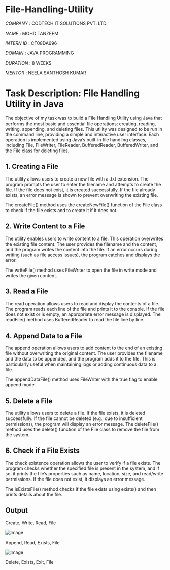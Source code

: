 # File-Handling-Utility

*COMPANY* : CODTECH IT SOLUTIONS PVT. LTD.

*NAME* : MOHD TANZEEM

*INTERN ID* : CT08DA696

*DOMAIN* : JAVA PROGRAMMING

*DURATION* : 8 WEEKS

*MENTOR* : NEELA SANTHOSH KUMAR

# Task Description: File Handling Utility in Java

The objective of my task was to build a File Handling Utility using Java that performs the most basic and essential file operations: creating, reading, writing, appending, and deleting files. This utility was designed to be run in the command line, providing a simple and interactive user interface. Each operation is implemented using Java’s built-in file handling classes, including File, FileWriter, FileReader, BufferedReader, BufferedWriter, and the File class for deleting files.

## 1. Creating a File
The utility allows users to create a new file with a .txt extension. The program prompts the user to enter the filename and attempts to create the file. If the file does not exist, it is created successfully. If the file already exists, an error message is shown to prevent overwriting the existing file.

The createFile() method uses the createNewFile() function of the File class to check if the file exists and to create it if it does not.

## 2. Write Content to a File
The utility enables users to write content to a file. This operation overwrites the existing file content. The user provides the filename and the content, and the program writes the content into the file. If an error occurs during writing (such as file access issues), the program catches and displays the error.

The writeFile() method uses FileWriter to open the file in write mode and writes the given content.

## 3. Read a File
The read operation allows users to read and display the contents of a file. The program reads each line of the file and prints it to the console. If the file does not exist or is empty, an appropriate error message is displayed. The readFile() method uses BufferedReader to read the file line by line.

## 4. Append Data to a File
The append operation allows users to add content to the end of an existing file without overwriting the original content. The user provides the filename and the data to be appended, and the program adds it to the file. This is particularly useful when maintaining logs or adding continuous data to a file.

The appendDataFile() method uses FileWriter with the true flag to enable append mode.

## 5. Delete a File
The utility allows users to delete a file. If the file exists, it is deleted successfully. If the file cannot be deleted (e.g., due to insufficient permissions), the program will display an error message. The deleteFile() method uses the delete() function of the File class to remove the file from the system.

## 6. Check if a File Exists
The check existence operation allows the user to verify if a file exists. The program checks whether the specified file is present in the system, and if so, it prints the file’s properties such as name, location, size, and read/write permissions. If the file does not exist, it displays an error message.

The isExistsFile() method checks if the file exists using exists() and then prints details about the file.


## Output

Create, Write, Read, File

![Image](https://github.com/user-attachments/assets/52dd0b3e-1fad-4301-9867-85898199316e)

Append, Read, Exists, File

![Image](https://github.com/user-attachments/assets/1a9302a4-e5d5-46e0-8eb8-50f224df28c1)

Delete, Exists, Exit, File


